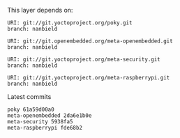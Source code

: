 This layer depends on:

    URI: git://git.yoctoproject.org/poky.git
    branch: nanbield

    URI: git://git.openembedded.org/meta-openembedded.git
    branch: nanbield

    URI: git://git.yoctoproject.org/meta-security.git
    branch: nanbield

    URI: git://git.yoctoproject.org/meta-raspberrypi.git
    branch: nanbield

Latest commits

    poky 61a59d00a0
    meta-openembedded 2da6e1b0e
    meta-security 5938fa5
    meta-raspberrypi fde68b2

